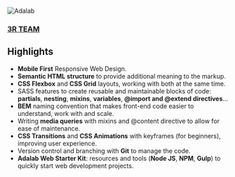 ![Adalab](https://beta.adalab.es/resources/images/adalab-logo-155x61-bg-white.png)

### [3R TEAM](https://beta.adalab.es/project-promo-o-module-1-team-6/)

## Highlights

- **Mobile First** Responsive Web Design.
- **Semantic HTML structure** to provide additional meaning to the markup.
- **CSS Flexbox** and **CSS Grid** layouts, working with both at the same time.
- SASS features to create reusable and maintainable blocks of code: **partials**, **nesting**, **mixins**, **variables**, **@import and @extend directives**...
- **BEM** naming convention that makes front-end code easier to understand, work with and scale.
- Writing **media queries** with mixins and @content directive to allow for ease of maintenance.
- **CSS Transitions** and **CSS Animations** with keyframes (for beginners), improving user experience.
- Version control and branching with **Git** to manage the code.
- **Adalab Web Starter Kit**: resources and tools (**Node JS**, **NPM**, **Gulp**) to quickly start web development projects.
